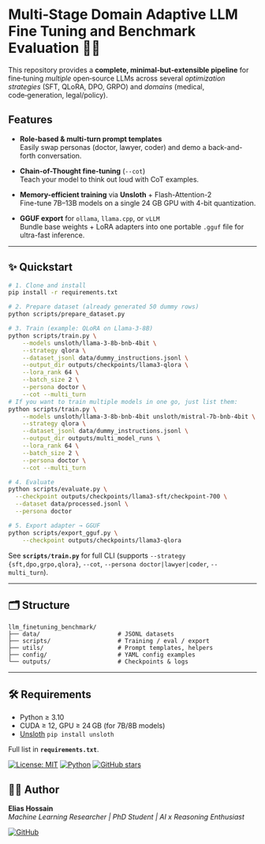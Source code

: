 # Multi‑Stage Domain Adaptive LLM Fine Tuning and Benchmark Evaluation 🦙🚀

This repository provides a **complete, minimal‐but‑extensible pipeline** for fine‑tuning *multiple* open‑source LLMs across several *optimization strategies* (SFT, QLoRA, DPO, GRPO) and *domains* (medical, code‑generation, legal/policy).

## Features

- **Role-based & multi-turn prompt templates**  
  Easily swap personas (doctor, lawyer, coder) and demo a back-and-forth conversation.

- **Chain-of-Thought fine-tuning** (`--cot`)  
  Teach your model to think out loud with CoT examples.

- **Memory-efficient training** via **Unsloth** + Flash-Attention-2  
  Fine-tune 7B–13B models on a single 24 GB GPU with 4-bit quantization.

- **GGUF export** for `ollama`, `llama.cpp`, or `vLLM`  
  Bundle base weights + LoRA adapters into one portable `.gguf` file for ultra-fast inference.

---

## ✨ Quickstart

```bash
# 1. Clone and install
pip install -r requirements.txt

# 2. Prepare dataset (already generated 50 dummy rows)
python scripts/prepare_dataset.py

# 3. Train (example: QLoRA on Llama‑3‑8B)
python scripts/train.py \
    --models unsloth/llama-3-8b-bnb-4bit \
    --strategy qlora \
    --dataset_jsonl data/dummy_instructions.jsonl \
    --output_dir outputs/checkpoints/llama3-qlora \
    --lora_rank 64 \
    --batch_size 2 \
    --persona doctor \
    --cot --multi_turn
# If you want to train multiple models in one go, just list them:
python scripts/train.py \
    --models unsloth/llama-3-8b-bnb-4bit unsloth/mistral-7b-bnb-4bit \
    --strategy qlora \
    --dataset_jsonl data/dummy_instructions.jsonl \
    --output_dir outputs/multi_model_runs \
    --lora_rank 64 \
    --batch_size 2 \
    --persona doctor \
    --cot --multi_turn

# 4. Evaluate
python scripts/evaluate.py \
  --checkpoint outputs/checkpoints/llama3-sft/checkpoint-700 \
  --dataset data/processed.jsonl \
  --persona doctor

# 5. Export adapter → GGUF
python scripts/export_gguf.py \
    --checkpoint outputs/checkpoints/llama3-qlora
```

See **`scripts/train.py`** for full CLI (supports `--strategy {sft,dpo,grpo,qlora}`, `--cot`, `--persona doctor|lawyer|coder`, `--multi_turn`).

---

## 🗂️ Structure

```
llm_finetuning_benchmark/
├── data/                      # JSONL datasets
├── scripts/                   # Training / eval / export
├── utils/                     # Prompt templates, helpers
├── config/                    # YAML config examples
└── outputs/                   # Checkpoints & logs
```

---

## 🛠️ Requirements

* Python ≥ 3.10  
* CUDA ≥ 12, GPU ≥ 24 GB (for 7B/8B models)  
* [Unsloth](https://github.com/unslothai/unsloth) `pip install unsloth`  

Full list in **`requirements.txt`**.

[![License: MIT](https://img.shields.io/badge/License-MIT-blue.svg)](LICENSE) [![Python](https://img.shields.io/badge/Python-3.10%2B-blue.svg)](https://www.python.org/) [![GitHub stars](https://img.shields.io/github/stars/eliashossain001/Domain-adaptive-llm-ft?style=social)](https://github.com/eliashossain001/Domain-adaptive-llm-ft)

## 👨‍💼 Author

**Elias Hossain**  
_Machine Learning Researcher | PhD Student | AI x Reasoning Enthusiast_

[![GitHub](https://img.shields.io/badge/GitHub-EliasHossain001-blue?logo=github)](https://github.com/EliasHossain001)
